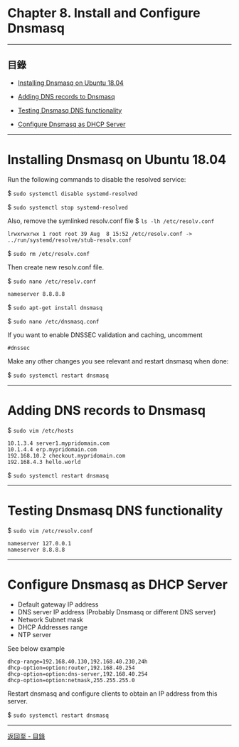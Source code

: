 # Chapter 8. Install and Configure Dnsmasq

* * * 
## 目錄
-    [Installing Dnsmasq on Ubuntu 18.04](#Step1)

-    [Adding DNS records to Dnsmasq](#Step2)

-    [Testing Dnsmasq DNS functionality](#Step3) 

-    [Configure Dnsmasq as DHCP Server](#Step4) 

* * *

<h1 id="Step 1">Installing Dnsmasq on Ubuntu 18.04</h2> 

Run the following commands to disable the resolved service:
    
$ `sudo systemctl disable systemd-resolved`

$ `sudo systemctl stop systemd-resolved`
    
Also, remove the symlinked resolv.conf file
$ `ls -lh /etc/resolv.conf `
    
    lrwxrwxrwx 1 root root 39 Aug  8 15:52 /etc/resolv.conf -> ../run/systemd/resolve/stub-resolv.conf
    
$ `sudo rm /etc/resolv.conf`

Then create new resolv.conf file.

$ `sudo nano /etc/resolv.conf`
    
    nameserver 8.8.8.8
    
$ `sudo apt-get install dnsmasq`

$ `sudo nano /etc/dnsmasq.conf`

If you want to enable DNSSEC validation and caching, uncomment
    
    #dnssec
    
Make any other changes you see relevant and restart dnsmasq when done:

$ `sudo systemctl restart dnsmasq`

---
<h1 id="Step 2">Adding DNS records to Dnsmasq</h2>

$ `sudo vim /etc/hosts`
    
    10.1.3.4 server1.mypridomain.com
    10.1.4.4 erp.mypridomain.com 
    192.168.10.2 checkout.mypridomain.com 
    192.168.4.3 hello.world
    
$ `sudo systemctl restart dnsmasq`

---
<h1 id="Step 3">Testing Dnsmasq DNS functionality</h2>

$ `sudo vim /etc/resolv.conf`

    nameserver 127.0.0.1
    nameserver 8.8.8.8

---
<h1 id="Step 4">Configure Dnsmasq as DHCP Server</h2>

* Default gateway IP address
* DNS server IP address (Probably Dnsmasq or different DNS server)
* Network Subnet mask
* DHCP Addresses range
* NTP server

See below example
    
    dhcp-range=192.168.40.130,192.168.40.230,24h
    dhcp-option=option:router,192.168.40.254
    dhcp-option=option:dns-server,192.168.40.254
    dhcp-option=option:netmask,255.255.255.0

Restart dnsmasq and configure clients to obtain an IP address from this server.

$ `sudo systemctl restart dnsmasq`

---
[返回至 - 目錄](https://github.com/xuan103/Alpine_2021)